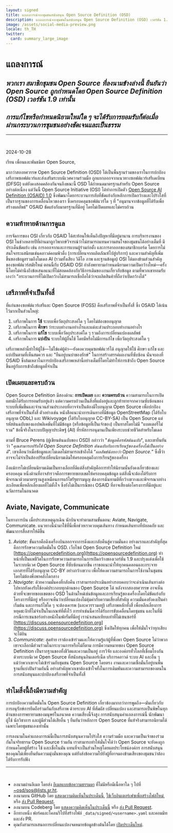 ```yaml
---
layout: signed
title: แถลงการณ์จากชุมชนสนับสนุน Open Source Definition (OSD)
description: แถลงการณ์จากชุมชนในสนับสนุน Open Source Definition (OSD) เวอร์ชัน 1.9
image: /assets/social-media-preview.png
locale: th_TH
twitter:
  card: summary_large_image
---
```


# **แถลงการณ์**

## *พวกเรา สมาชิกชุมชน Open Source ที่ลงนามข้างล่างนี้ ยืนยันว่า Open Source ถูกกำหนดโดย Open Source Definition (OSD) เวอร์ชัน 1.9 เท่านั้น*

## *การแก้ไขหรือกำหนดนิยามใหม่ใด ๆ จะได้รับการยอมรับก็ต่อเมื่อผ่านกระบวนการชุมชนอย่างชัดเจนและเป็นธรรม*

---
<br>

2024-10-28

เรียน เพื่อนและพันธมิตร Open Source,

มากว่าสองทศวรรษ Open Source Definition (OSD) ได้เป็นพื้นฐานร่วมของเราในการปกป้องเสรีภาพซอฟต์แวร์และส่งเสริมระบบนิเวศความร่วมมือ ถูกแยกออกจากแนวทางซอฟต์แวร์เสรีเดเบียน (DFSG) แต่ยังคงสอดคล้องกันจนถึงขณะนี้ OSD ได้กำหนดมาตรฐานสำหรับ Open Source อย่างต่อเนื่อง แต่วันนี้ Open Source Initiative (OSI) ได้ทำการเปิดตัว [Open Source AI Definition (OSAID) 1.0](https://opensource.org/ai/open-source-ai-definition) ซึ่งพัฒนาโดยกระบวนการลับที่ขัดแย้งกับหลักการเปิดกว้างและโปร่งใสที่เป็นรากฐานของการเคลื่อนไหวของเรา ซึ่งครอบคลุมซอฟต์แวร์ใด ๆ ที่ "อนุมานจากข้อมูลที่ได้รับเพื่อสร้างผลลัพธ์" OSAID ขัดแย้งกับมาตรฐานที่มีอยู่ โดยไม่เปิดเผยและไม่ครบถ้วน

## ความท้าทายด้านการดูแล

การจัดการของ OSI เกี่ยวกับ OSAID ได้สะท้อนให้เห็นถึงปัญหาที่มีอยู่มานาน การบริหารงานของ OSI ในช่วงหลายปีที่ผ่านมาถูกวิพากษ์วิจารณ์ว่าไม่สามารถแทนความสนใจของชุมชนได้อย่างเต็มที่ มีประเด็นขัดแย้ง เช่น การออกจากและการแบนผู้ร่วมก่อตั้ง และการลาออกของสมาชิกบอร์ด โดยการไม่สนใจกระแสนิยมเช่นคลาวด์คอมพิวติ้ง (การเปลี่ยนจากผลิตภัณฑ์ไปสู่บริการ) และความสำคัญที่เพิ่มขึ้นของข้อมูลรวมถึงโมเดล AI (รวมทั้งเสียง วิดีโอ ภาพ และฐานข้อมูล) OSI ได้มองข้ามส่วนสำคัญของซอฟต์แวร์สมัยใหม่ ตอนนี้กับ OSAID OSI กำลังพยายามกำหนดนิยามความเปิดกว้างใหม่—ครั้งนี้โดยไม่คำนึงถึงข้อเสนอแนะที่ไม่สอดคล้องกับวิธีการเดิมของงานเกี่ยวกับข้อมูล ตามที่พวกเขายอมรับเองว่า "กระบวนการที่ไม่เปิดกว้างไม่สามารถเชื่อถือได้ว่าจะผลิตสินค้าที่ถือว่าเปิดกว้างได้"

## เสรีภาพที่จำเป็นทั้งสี่

ที่แก่นของซอฟต์แวร์เสรีและ Open Source (FOSS) คือเสรีภาพที่จำเป็นทั้งสี่ ซึ่ง OSAID ได้เน้นไว้มากเป็นส่วนใหญ่:

1.	เสรีภาพในการ **ใช้** ระบบเพื่อวัตถุประสงค์ใด ๆ โดยไม่ต้องขออนุญาต
2.	เสรีภาพในการ **ศึกษา** ว่าระบบทำงานอย่างไรและแต่ละส่วนประกอบทำงานอย่างไร
3.	เสรีภาพในการ **แก้ไข** ระบบเพื่อวัตถุประสงค์ใด ๆ รวมถึงการเปลี่ยนแปลงผลลัพธ์
4.	เสรีภาพในการ **แบ่งปัน** ระบบให้ผู้อื่นใช้ โดยมีหรือไม่มีการแก้ไข เพื่อวัตถุประสงค์ใด ๆ

เสรีภาพเหล่านี้ทำให้ผู้ใช้—ไม่ใช่แค่ผู้ค้า—ยังคงควบคุมซอฟต์แวร์ได้ อนุญาตให้ใช้ ศึกษา แก้ไข และแบ่งปันตามที่เห็นสมควร และ "ยืนอยู่บนบ่าของยักษ์" ในการสร้างสรรค์ผลงานที่ซับซ้อน นั่นจบลงที่ OSAID ซึ่งล้มเหลวในการปกป้องเสรีภาพเหล่านี้อย่างเต็มที่โดยไม่ทำให้การเข้าถึง Open Source ขึ้นอยู่กับการเข้าถึงข้อมูลที่จำเป็น

## เปิดเผยและครบถ้วน

Open Source Definition มีสองด้าน: **การเปิดเผย** และ **ความครบถ้วน** ความสามารถในการเปิดเผยมักได้รับการยอมรับอยู่แล้ว แต่ความครบถ้วนเป็นสิ่งที่แฝงอยู่และถูกท้าทายจากความซับซ้อนของระบบที่เพิ่มขึ้นและจำนวนส่วนประกอบที่อาจจำเป็นต้องมีใบอนุญาต Open Source เพื่อปกป้องเสรีภาพที่จำเป็นทั้งสี่ ตัวอย่างเช่น หนังสือแนะนำการเดินทางที่มีข้อมูล OpenStreetMap (ได้รับใบอนุญาต ODbL) และ Wikivoyage (ได้รับใบอนุญาต CC-BY-SA) เป็น Open Source แต่รหัสต้นฉบับของแอปพลิเคชันที่ไม่มีข้อมูล (หรือข้อมูลที่เป็นเจ้าของ) เป็นทาสโดยไม่มี "แบตเตอรี่ไม่รวม" ข้อนี้จริงในระบบปัญญาประดิษฐ์ (AI) ที่รหัสการอนุมานเป็นเพียงระบบช่วยชีวิตสำหรับโมเดล

ตามที่ Bruce Perens (ผู้เขียนต้นฉบับของ OSD) กล่าวว่า "*ข้อมูลคือรหัสต้นฉบับ*", และเขายืนยันว่า "*คุณสามารถปรับใช้ Open Source Definition ต้นฉบับกับการเรียนรู้ของเครื่องได้เป็นอย่างดี*". เขาเตือนว่าเมื่อข้อมูลและโมเดลไม่สามารถเข้าถึงได้ “*ผลลัพธ์น้อยกว่า Open Source.*” ซึ่งชี้ว่าอาจจะไม่จำเป็นต้องปรับเปลี่ยนนิยามเดิมให้ครอบคลุมถึงการเรียนรู้ของเครื่อง

ถึงแม้การไม่เปลี่ยนนิยามเดิมเป็นทางเลือกที่ดีแต่สิ่งสำคัญคือการทำให้นิยามนั้นยังคงเกี่ยวข้องและครอบคลุม หนึ่งด้านที่อาจสำรวจคือการขยายขอบเขตให้ครอบคลุมข้อมูล แต่สิ่งนี้จะต้องได้รับการพิจารณาด้วยมาตรฐานสูงเหมือนการแก้ไขรัฐธรรมนูญ ต้องการฉันทามติที่กว้างขวางและพิจารณาอย่างละเอียดเพื่อหลีกเลี่ยงผลที่ไม่ตั้งใจ ซึ่งยังไม่เป็นกรณีของ OSAID ที่อาจเสี่ยงต่อโครงการที่มีอยู่และนวัตกรรมในอนาคต

## Aviate, Navigate, Communicate

ในทางการบิน เมื่อประสบเหตุฉุกเฉิน นักบินจะทำตามสามขั้นตอน: Aviate, Navigate, Communicate. แนวทางนี้นำมาใช้ที่นี่เพื่อช่วยเราควบคุมเส้นทาง กำหนดเส้นทางที่ปลอดภัย และพัฒนาการสื่อสารให้ดีขึ้น

1.	*Aviate*: ขั้นแรกคือดึงเครื่องบินออกจากการดิ่งและกลับคืนสู่ความมั่นคง อย่างแรกและสำคัญที่สุดคือการรักษาความยึดมั่นใน OSD. เว็บไซต์ Open Source Definition ใหม่ [https://opensourcedefinition.org](https://opensourcedefinition.org) ทำหน้าที่เป็นแพชีวิตในการรักษาความสามารถในการเปิดกว้างของเวอร์ชัน 1.9 และปรุงแต่งเพื่อใช้ในระบบนิเวศ Open Source ที่ซับซ้อนมากขึ้น เราขอแนะนำให้ทุกคนคลอนและกระจายเอกสารที่ได้รับอนุญาต CC-BY อย่างกว้างขวาง เพื่อให้คงความสามารถในการใช้งานในชุมชนโดยไม่ต้องพึ่งพาคลังใดกลาง
2.	*Navigate*: ด้วยความมั่นคงที่กลับคืน เราสามารถประเมินอย่างรอบคอบว่าจะดำเนินเส้นทางต่อไปหากยังคงรับใช้องค์ประกอบทุกด้านของ Open Source ได้ หลังจากสองทศวรรษ อาจเห็นด้วยที่จะขยายขอบเขตของ OSD ในด้านใหม่เช่นข้อมูลและการเรียนรู้ของเครื่องโดยไม่ขัดแย้งกับโครงการที่มีอยู่ หรืออาจเห็นว่าเปลี่ยนแปลงไม่คุ้มค่ากับความเสี่ยงที่สำคัญ ความมั่นคงยังคงเป็นค่าเริ่มต้น และการแก้ไขใด ๆ จะต้องเคารพ (และควรรวมอยู่) เสรีภาพหลักทั้งสี่ เพื่อหลีกเลี่ยงการหยุดชะงักที่ไม่จำเป็นในเกณฑ์ที่ตั้งไว้ การทำเช่นนี้ควรได้รับการขับเคลื่อนโดยชุมชน และในที่มีกรณีการเซนซอร์อย่างหนักในฟอรั่มที่มีอยู่ เรานำเสนอเทียบเท่าที่ไม่เซนซอร์ที่ [https://discuss.opensourcedefinition.org](https://discuss.opensourcedefinition.org) ซึ่งเปิดให้ทุกคน เพื่อให้มั่นใจว่าทุกเสียงจะได้ยิน
3.	*Communicate*: สุดท้าย เราต้องเข้าร่วมและให้ความรู้แก่ผู้ที่พึ่งพา Open Source ไม่ว่าพวกเขาจะเลือกมีส่วนร่วมในกระบวนการหรือไม่ก็ตาม การมีความหมายของ Open Source Definition เป็นรากฐานของทั้งชีวิตและความเป็นอยู่ การวิจัย และองค์กรทั่วโลกที่เชื่อมโยงกันด้วยระบบนิเวศ Open Source ที่สนับสนุนอินเตอร์เน็ต บริการคลาวด์ ระบบ AI และอื่น ๆ แม้ว่าพวกเขาจะไม่เข้าร่วมกับชุมชน Open Source โดยตรง งานและความเชื่อมั่นก็อยู่บนพื้นฐานที่แบ่งปันร่วมกันนี้ อย่างสำคัญพวกเขาต้องเข้าใจทั้งในการเดิมพันและความสามารถของตนในการสนับสนุนและปกป้องเสรีภาพที่จำเป็นทั้งสี่

## ทำไมสิ่งนี้ถึงมีความสำคัญ

การปกป้องความยึดมั่นใน Open Source Definition เกี่ยวข้องมากกว่าการพูดถึง—มันเกี่ยวกับการอนุรักษ์การยึดถือร่วมกันกับเสรีภาพ ด้วยระบบ AI ที่สัมผัส เปลี่ยนแปลง และสามารถเป็นพิษในทุกด้านของการพยายามของมนุษย์ในอนาคต ความเสี่ยงนี้จึงสูง การสนับสนุนคำแถลงการณ์นี้ นักพัฒนา ผู้ใช้ นักวิชาการ และผู้มีส่วนได้เสียอื่น ๆ ยืนยันว่าหลักการ Open Source ที่แท้จริงสามารถนิยามได้เฉพาะโดยชุมชนเองเท่านั้น

การลงนามในคำแถลงการณ์นี้เป็นการสนับสนุนความโปร่งใส ความร่วมมือ และความเป็นเจ้าของร่วมกันในจริยธรรม Open Source ร่วมกัน เราสามารถทำให้มั่นใจได้ว่า Open Source จะยังคงถูกกำหนดโดยผู้ที่สร้าง ใช้ และเชื่อในมัน แทนที่จะเป็นส่วนใหญ่โดยผลประโยชน์องค์กร การสนับสนุนของคุณไม่เพียงยืนยันความมุ่งมั่นของคุณ แต่ยังส่งข้อความไปยังผู้ที่อาจมองข้ามเสียงของชุมชนว่าต้องได้รับการรับฟัง

---
<br>

- ลงนามผ่านอีเมล โดยส่ง [อีเมลแบบข้อความธรรมดา](https://useplaintext.email/) ที่ไม่มีหรือมีเนื้อหาใด ๆ ไปที่ [~osd/sos@lists.sr.ht](mailto:~osd/sos@lists.sr.ht).
- ลงนามบน GitHub โดย [แสดงความคิดเห็นในประเด็นนี้](https://github.com/OpenSourceDefinition/sos/issues/1), [ใช้เว็บอินเตอร์เฟซเพื่อสร้างไฟล์ใหม่](https://github.com/OpenSourceDefinition/sos/new/main/_data/signed), หรือ [ส่ง Pull Request](https://github.com/OpenSourceDefinition/sos/pulls).
- ลงนามบน Codeberg โดย [แสดงความคิดเห็นในประเด็นนี้](https://codeberg.org/osd/sos/issues/1) หรือ [ส่ง Pull Request](https://codeberg.org/osd/sos/pulls).
- อีกทางหนึ่ง ฟอร์คและโคลนรีโปที่สร้างไฟล์ `_data/signed/<username>.yaml` และคอมมิทและส่ง PR.
- คุณยังสามารถเสนอการเปลี่ยนแปลงจดหมายข้อมูลข้างต้นได้โดย [เปิดประเด็นใหม่](https://codeberg.org/osd/sos/issues).